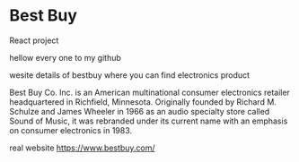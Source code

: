 # Best Buy
React project


hellow every one to my github











 wesite details of bestbuy where you can find electronics product 

Best Buy Co. Inc. is an American multinational consumer electronics retailer headquartered in Richfield, Minnesota.
Originally founded by Richard M. Schulze and James Wheeler in 1966 as an audio specialty store called Sound of
Music, it was rebranded under its current name with an emphasis on consumer electronics in 1983.

real website https://www.bestbuy.com/
